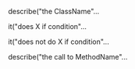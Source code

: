 describe("the ClassName"...

it("does X if condition"...
 
it("does not do X if condition"...

describe("the call to MethodName"...